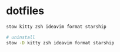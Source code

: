 # dotfiles

```bash
stow kitty zsh ideavim format starship

# uninstall
stow -D kitty zsh ideavim format starship
```
